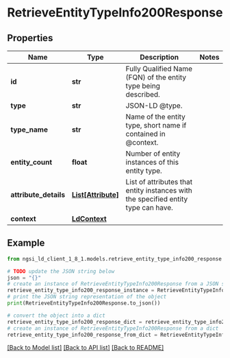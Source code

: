 # RetrieveEntityTypeInfo200Response


## Properties

Name | Type | Description | Notes
------------ | ------------- | ------------- | -------------
**id** | **str** | Fully Qualified Name (FQN) of the entity type being described.  | 
**type** | **str** | JSON-LD @type.  | 
**type_name** | **str** | Name of the entity type, short name if contained in @context.  | 
**entity_count** | **float** | Number of entity instances of this entity type.  | 
**attribute_details** | [**List[Attribute]**](Attribute.md) | List of attributes that entity instances with the specified entity type can have.  | 
**context** | [**LdContext**](LdContext.md) |  | 

## Example

```python
from ngsi_ld_client_1_8_1.models.retrieve_entity_type_info200_response import RetrieveEntityTypeInfo200Response

# TODO update the JSON string below
json = "{}"
# create an instance of RetrieveEntityTypeInfo200Response from a JSON string
retrieve_entity_type_info200_response_instance = RetrieveEntityTypeInfo200Response.from_json(json)
# print the JSON string representation of the object
print(RetrieveEntityTypeInfo200Response.to_json())

# convert the object into a dict
retrieve_entity_type_info200_response_dict = retrieve_entity_type_info200_response_instance.to_dict()
# create an instance of RetrieveEntityTypeInfo200Response from a dict
retrieve_entity_type_info200_response_from_dict = RetrieveEntityTypeInfo200Response.from_dict(retrieve_entity_type_info200_response_dict)
```
[[Back to Model list]](../README.md#documentation-for-models) [[Back to API list]](../README.md#documentation-for-api-endpoints) [[Back to README]](../README.md)


